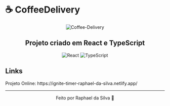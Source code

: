 # :coffee: CoffeeDelivery
<div align="center">

  ![Coffee-Delivery](https://user-images.githubusercontent.com/66075182/193704925-7d55921c-64d1-4d7c-b764-caa2396092a1.png)<br>
  ## Projeto criado em React e TypeScript


  <img alt="React" src="https://img.shields.io/badge/React-20232A?style=for-the-badge&logo=react&logoColor=61DAFB">
  <img alt="TypeScript" src="https://img.shields.io/badge/TypeScript-007ACC?style=for-the-badge&logo=typescript&logoColor=white">

</div>

## Links
<p>Projeto Online: https://ignite-timer-raphael-da-silva.netlify.app/</p>

---

<div align="center">
Feito por Raphael da Silva 🚀
</div>
